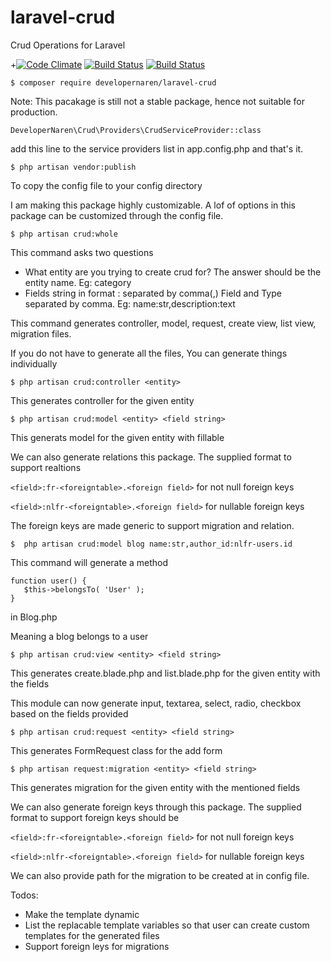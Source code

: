 # laravel-crud
Crud Operations for Laravel

+[![Code Climate](https://codeclimate.com/github/cloudfoundry/membrane.png)](https://codeclimate.com/github/cloudfoundry/membrane)
  [![Build Status](https://travis-ci.org/cloudfoundry/membrane.png)](https://travis-ci.org/cloudfoundry/membrane)		  [![Build Status](https://travis-ci.org/cloudfoundry/membrane.png)](https://travis-ci.org/cloudfoundry/membrane)
```
$ composer require developernaren/laravel-crud
```
Note: This pacakage is still not a stable package, hence not suitable for production.

```
DeveloperNaren\Crud\Providers\CrudServiceProvider::class
```
add this line to the service providers list in app.config.php and that's it.

```
$ php artisan vendor:publish
```

To copy the config file to your config directory

I am making this package highly customizable. A lof of options in this package can be customized through the config file.

```
$ php artisan crud:whole
```

This command asks two questions
- What entity are you trying to create crud for?
  The answer should be the entity name. Eg: category
- Fields string in format <field>:<type> separated by comma(,)
  Field and Type separated by comma. Eg: name:str,description:text

This command generates controller, model, request, create view, list view, migration files.

If you do not have to generate all the files, You can generate things individually

```
$ php artisan crud:controller <entity>
```
This generates controller for the given entity

```
$ php artisan crud:model <entity> <field string>
```
This generats model for the given entity with fillable

We can also generate relations this package. The supplied format to support realtions

`<field>:fr-<foreigntable>.<foreign field>` for not null foreign keys

`<field>:nlfr-<foreigntable>.<foreign field>` for nullable foreign keys

The foreign keys are made generic to support migration and relation.
 
 `$  php artisan crud:model blog name:str,author_id:nlfr-users.id` 
 
 This command will generate a method
 
 ```
 function user() {
    $this->belongsTo( 'User' );
 } 
 ```
 
 in Blog.php
 
 Meaning a blog belongs to a user


```
$ php artisan crud:view <entity> <field string>
```
This generates create.blade.php and list.blade.php for the given entity with the fields

This module can now generate input, textarea, select, radio, checkbox based on the fields provided

```
$ php artisan crud:request <entity> <field string>
```
This generates FormRequest class for the add form

```
$ php artisan request:migration <entity> <field string>
```
This generates migration for the given entity with the mentioned fields

We can also generate foreign keys through this package. The supplied format to support foreign keys should be

`<field>:fr-<foreigntable>.<foreign field>` for not null foreign keys

`<field>:nlfr-<foreigntable>.<foreign field>` for nullable foreign keys

We can also provide path for the migration to be created at in config file.

Todos:

- Make the template dynamic
- List the replacable template variables so that user can create custom templates for the generated files
- Support foreign leys for migrations


















